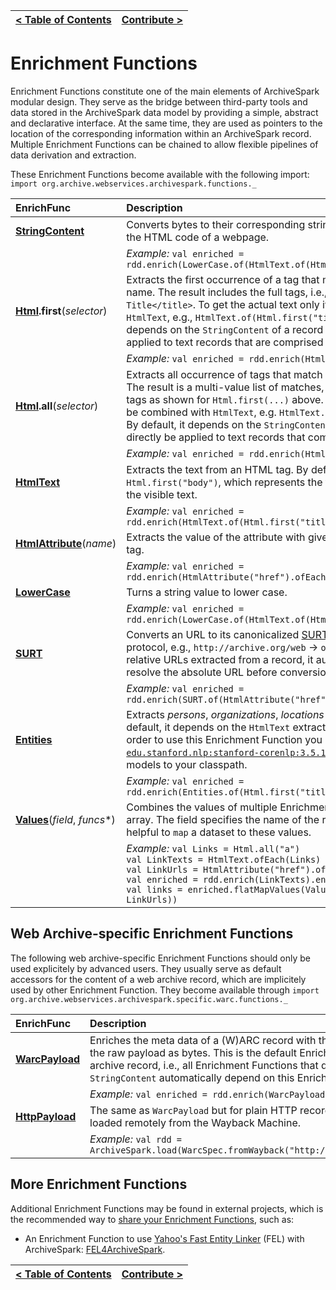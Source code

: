 [< Table of Contents](README.md) | [Contribute >](Contribute.md)
:---|---:

# Enrichment Functions

Enrichment Functions constitute one of the main elements of ArchiveSpark modular design.
They serve as the bridge between third-party tools and data stored in the ArchiveSpark data model by providing a simple, abstract and declarative interface.
At the same time, they are used as pointers to the location of the corresponding information within an ArchiveSpark record.
Multiple Enrichment Functions can be chained to allow flexible pipelines of data derivation and extraction.

These Enrichment Functions become available with the following import: `import org.archive.webservices.archivespark.functions._`

EnrichFunc | Description
:-------|:--- 
**[StringContent](../src/main/scala/org/archive/archivespark/functions/StringContent.scala)** | Converts bytes to their corresponding string representation, e.g., the HTML code of a webpage.
&nbsp; | *Example:* `val enriched = rdd.enrich(LowerCase.of(HtmlText.of(Html.first("title")))` 
**[Html](../src/main/scala/org/archive/archivespark/functions/Html.scala).first**(*selector*) | Extracts the first occurrence of a tag that matches the specified tag name. The result includes the full tags, i.e., `<title>The Title</title>`. To get the actual text only it can be combined with `HtmlText`, e.g., `HtmlText.of(Html.first("title"))`. By default, it depends on the `StringContent` of a record and can directly be applied to text records that are comprised of HTML code.
&nbsp; | *Example:* `val enriched = rdd.enrich(Html.first("title"))` 
**[Html](../src/main/scala/org/archive/archivespark/functions/Html.scala).all**(*selector*) | Extracts all occurrence of tags that match the specified tag name. The result is a multi-value list of matches, which include the full tags as shown for `Html.first(...)` above. To get the texts out, it can be combined with `HtmlText`, e.g. `HtmlText.ofEach(Html.all("a"))`. By default, it depends on the `StringContent` of a record and can directly be applied to text records that comprise HTML code.  
&nbsp; | *Example:* `val enriched = rdd.enrich(Html.all("a"))` 
**[HtmlText](../src/main/scala/org/archive/archivespark/functions/HtmlText.scala)** | Extracts the text from an HTML tag. By default, it depends on `Html.first("body")`, which represents the full body of a page, i.e., the visible text.
&nbsp; | *Example:* `val enriched = rdd.enrich(HtmlText.of(Html.first("title"))` 
**[HtmlAttribute](../src/main/scala/org/archive/archivespark/functions/HtmlAttribute.scala)**(*name*) | Extracts the value of the attribute with given name from an HTML tag.
&nbsp; | *Example:* `val enriched = rdd.enrich(HtmlAttribute("href").ofEach(Html.all("a"))` 
**[LowerCase](../src/main/scala/org/archive/archivespark/functions/LowerCase.scala)** | Turns a string value to lower case.
&nbsp; | *Example:* `val enriched = rdd.enrich(LowerCase.of(HtmlText.of(Html.first("title")))` 
**[SURT](../src/main/scala/org/archive/archivespark/functions/SURT.scala)** | Converts an URL to its canonicalized [SURT form](http://crawler.archive.org/articles/user_manual/glossary.html#surt) without the protocol, e.g., `http://archive.org/web` -> `org,archive)/web`. For relative URLs extracted from a record, it automatically attempts to resolve the absolute URL before conversion.
&nbsp; | *Example:* `val enriched = rdd.enrich(SURT.of(HtmlAttribute("href").ofEach(Html.all("a")))` 
**[Entities](../src/main/scala/org/archive/archivespark/functions/Entities.scala)** | Extracts *persons*, *organizations*, *locations* and *dates* from text. By default, it depends on the `HtmlText` extracted from a webpage. In order to use this Enrichment Function you need to add [`edu.stanford.nlp:stanford-corenlp:3.5.1`](http://central.maven.org/maven2/edu/stanford/nlp/stanford-corenlp/3.5.1/) with corresponding models to your classpath.
&nbsp; | *Example:* `val enriched = rdd.enrich(Entities.of(Html.first("title")))`
**[Values](../src/main/scala/org/archive/archivespark/functions/Values.scala)**(*field*, *funcs**) | Combines the values of multiple Enrichment Functions to a single array. The field specifies the name of the resulting value. This is helpful to `map` a dataset to these values.
&nbsp; | *Example:* `val Links = Html.all("a")`<br>`val LinkTexts = HtmlText.ofEach(Links)`<br>`val LinkUrls = HtmlAttribute("href").ofEach(Links)`<br>`val enriched = rdd.enrich(LinkTexts).enrich(LinkUrls)`<br>`val links = enriched.flatMapValues(Values("links", LinkTexts, LinkUrls))`

## Web Archive-specific Enrichment Functions

The following web archive-specific Enrichment Functions should only be used explicitely by advanced users. They usually serve as default accessors for the content of a web archive record, which are implicitely used by other Enrichment Function. They become available through `import org.archive.webservices.archivespark.specific.warc.functions._`

EnrichFunc | Description
:-------|:--- 
**[WarcPayload](../src/main/scala/org/archive/archivespark/specific/warc/enrichfunctions/WarcPayload.scala)** | Enriches the meta data of a (W)ARC record with the WARC headers, HTTP headers as well as the raw payload as bytes. This is the default Enrichment Function to get access to a web archive record, i.e., all Enrichment Functions that depend on byte content, such as `StringContent` automatically depend on this Enrichment Function by default.
&nbsp; | *Example:* `val enriched = rdd.enrich(WarcPayload)` 
**[HttpPayload](../src/main/scala/org/archive/archivespark/specific/warc/enrichfunctions/HttpPayload.scala)** | The same as `WarcPayload` but for plain HTTP records without WARC headers, e.g., when loaded remotely from the Wayback Machine. 
&nbsp; | *Example:* `val rdd = ArchiveSpark.load(WarcSpec.fromWayback("http://helgeholzmann.de")).enrich(HttpPayload)`

## More Enrichment Functions

Additional Enrichment Functions may be found in external projects, which is the recommended way to [share your Enrichment Functions](Dev_EnrichFuncs.md), such as:

* An Enrichment Function to use [Yahoo's Fast Entity Linker](https://github.com/yahoo/FEL) (FEL) with ArchiveSpark: [FEL4ArchiveSpark](https://github.com/helgeho/FEL4ArchiveSpark).

[< Table of Contents](README.md) | [Contribute >](Contribute.md)
:---|---: 